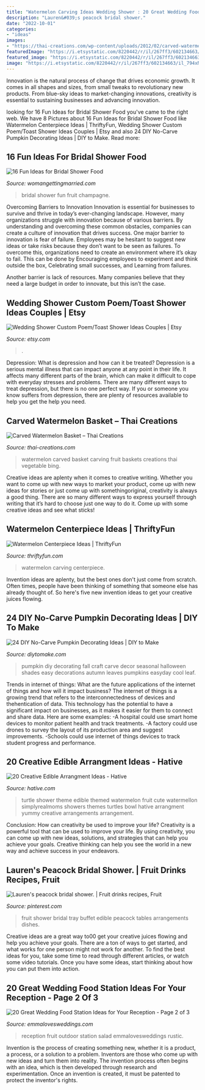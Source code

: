 ```yaml
---
title: "Watermelon Carving Ideas Wedding Shower : 20 Great Wedding Food Station Ideas For Your Reception"
description: "Lauren&#039;s peacock bridal shower."
date: "2022-10-01"
categories:
- "ideas"
images:
- "https://thai-creations.com/wp-content/uploads/2012/02/carved-watermelon-basket.jpg"
featuredImage: "https://i.etsystatic.com/8220442/r/il/267ff3/602134663/il_794xN.602134663_ebba.jpg"
featured_image: "https://i.etsystatic.com/8220442/r/il/267ff3/602134663/il_794xN.602134663_ebba.jpg"
image: "https://i.etsystatic.com/8220442/r/il/267ff3/602134663/il_794xN.602134663_ebba.jpg"
---
```



Innovation is the natural process of change that drives economic growth. It comes in all shapes and sizes, from small tweaks to revolutionary new products. From blue-sky ideas to market-changing innovations, creativity is essential to sustaining businesses and advancing innovation.

	

		
looking for 16 Fun Ideas for Bridal Shower Food you've came to the right web. We have 8 Pictures about 16 Fun Ideas for Bridal Shower Food like Watermelon Centerpiece Ideas | ThriftyFun, Wedding Shower Custom Poem/Toast Shower Ideas Couples | Etsy and also 24 DIY No-Carve Pumpkin Decorating Ideas | DIY to Make. Read more:
		
    
## 16 Fun Ideas For Bridal Shower Food

<img loading=lazy src="https://dnswgghyav0s3.cloudfront.net/wp-content/uploads/2015/07/bridal-shower-food-ideas-001.jpg" onerror="this.onerror=null;this.src='https://tse2.mm.bing.net/th?id=OIP.ZvMDoBsnjJpYLmNrKRM4dAHaLH&amp;pid=15.1';" alt="16 Fun Ideas for Bridal Shower Food">

_Source: womangettingmarried.com_

>bridal shower fun fruit champagne. 

	

Overcoming Barriers to Innovation
Innovation is essential for businesses to survive and thrive in today’s ever-changing landscape. However, many organizations struggle with innovation because of various barriers. By understanding and overcoming these common obstacles, companies can create a culture of innovation that drives success.
One major barrier to innovation is fear of failure. Employees may be hesitant to suggest new ideas or take risks because they don’t want to be seen as failures. To overcome this, organizations need to create an environment where it’s okay to fail. This can be done by Encouraging employees to experiment and think outside the box, Celebrating small successes, and Learning from failures.

Another barrier is lack of resources. Many companies believe that they need a large budget in order to innovate, but this isn’t the case.

    
## Wedding Shower Custom Poem/Toast Shower Ideas Couples | Etsy

<img loading=lazy src="https://i.etsystatic.com/8220442/r/il/267ff3/602134663/il_794xN.602134663_ebba.jpg" onerror="this.onerror=null;this.src='https://tse4.mm.bing.net/th?id=OIP.UIn_ETYWiVW6r2OnZq8JTAHaJ5&amp;pid=15.1';" alt="Wedding Shower Custom Poem/Toast Shower Ideas Couples | Etsy">

_Source: etsy.com_

>. 

	

Depression: What is depression and how can it be treated?
Depression is a serious mental illness that can impact anyone at any point in their life. It affects many different parts of the brain, which can make it difficult to cope with everyday stresses and problems. There are many different ways to treat depression, but there is no one perfect way. If you or someone you know suffers from depression, there are plenty of resources available to help you get the help you need.

    
## Carved Watermelon Basket – Thai Creations

<img loading=lazy src="https://thai-creations.com/wp-content/uploads/2012/02/carved-watermelon-basket.jpg" onerror="this.onerror=null;this.src='https://tse2.mm.bing.net/th?id=OIP.G-DSGmh0wJ3w0TmLwrY6dQHaFj&amp;pid=15.1';" alt="Carved Watermelon Basket – Thai Creations">

_Source: thai-creations.com_

>watermelon carved basket carving fruit baskets creations thai vegetable bing. 

	

Creative ideas are aplenty when it comes to creative writing. Whether you want to come up with new ways to market your product, come up with new ideas for stories or just come up with somethingoriginal, creativity is always a good thing. There are so many different ways to express yourself through writing that it’s hard to choose just one way to do it. Come up with some creative ideas and see what sticks!

    
## Watermelon Centerpiece Ideas | ThriftyFun

<img loading=lazy src="https://img.thrfun.com/img/128/237/watermelon_centerpiece_ideas_x1.jpg" onerror="this.onerror=null;this.src='https://tse2.mm.bing.net/th?id=OIP._id7AG816dph75gM9gk2bAHaE8&amp;pid=15.1';" alt="Watermelon Centerpiece Ideas | ThriftyFun">

_Source: thriftyfun.com_

>watermelon carving centerpiece. 

	

Invention ideas are aplenty, but the best ones don't just come from scratch. Often times, people have been thinking of something that someone else has already thought of. So here's five new invention ideas to get your creative juices flowing.

    
## 24 DIY No-Carve Pumpkin Decorating Ideas | DIY To Make

<img loading=lazy src="http://www.diytomake.com/wp-content/uploads/2015/12/seasonal-pumpkin.jpg" onerror="this.onerror=null;this.src='https://tse3.mm.bing.net/th?id=OIP.CHr5DTnAhU68D6jucVmz3AHaJx&amp;pid=15.1';" alt="24 DIY No-Carve Pumpkin Decorating Ideas | DIY to Make">

_Source: diytomake.com_

>pumpkin diy decorating fall craft carve decor seasonal halloween shades easy decorations autumn leaves pumpkins easyday cool leaf. 

	

Trends in internet of things: What are the future applications of the internet of things and how will it impact business?
The internet of things is a growing trend that refers to the interconnectedness of devices and thehentication of data. This technology has the potential to have a significant impact on businesses, as it makes it easier for them to connect and share data. Here are some examples: 
-A hospital could use smart home devices to monitor patient health and track treatments. 
-A factory could use drones to survey the layout of its production area and suggest improvements. 
-Schools could use internet of things devices to track student progress and performance.

    
## 20 Creative Edible Arrangment Ideas - Hative

<img loading=lazy src="https://hative.com/wp-content/uploads/2014/05/edible-arrangements/11-turtle-edible-arrangement.jpg" onerror="this.onerror=null;this.src='https://tse4.mm.bing.net/th?id=OIP.fkr1uYMccA51kp1naaWP4wHaHb&amp;pid=15.1';" alt="20 Creative Edible Arrangment Ideas - Hative">

_Source: hative.com_

>turtle shower theme edible themed watermelon fruit cute watermellon simplyrealmoms showers themes turtles bowl hative arrangment yummy creative arrangements arrangement. 

	

Conclusion: How can creativity be used to improve your life?
Creativity is a powerful tool that can be used to improve your life. By using creativity, you can come up with new ideas, solutions, and strategies that can help you achieve your goals. Creative thinking can help you see the world in a new way and achieve success in your endeavors.

    
## Lauren&#039;s Peacock Bridal Shower. | Fruit Drinks Recipes, Fruit

<img loading=lazy src="https://i.pinimg.com/originals/49/24/08/49240858f6047ea12a6bf33ff5106fca.jpg" onerror="this.onerror=null;this.src='https://tse2.mm.bing.net/th?id=OIP.FEGOI2PeC65WQbmLBYNC7gHaJ4&amp;pid=15.1';" alt="Lauren&#039;s peacock bridal shower. | Fruit drinks recipes, Fruit">

_Source: pinterest.com_

>fruit shower bridal tray buffet edible peacock tables arrangements dishes. 

	

Creative ideas are a great way to00 get your creative juices flowing and help you achieve your goals. There are a ton of ways to get started, and what works for one person might not work for another. To find the best ideas for you, take some time to read through different articles, or watch some video tutorials. Once you have some ideas, start thinking about how you can put them into action.

    
## 20 Great Wedding Food Station Ideas For Your Reception - Page 2 Of 3

<img loading=lazy src="http://emmalovesweddings.com/wp-content/uploads/2017/08/outdoor-fruit-salad-wedding-food-ideas.jpg" onerror="this.onerror=null;this.src='https://tse3.mm.bing.net/th?id=OIP.r1QiK4q8PyRnc9htzgguOQHaLF&amp;pid=15.1';" alt="20 Great Wedding Food Station Ideas for Your Reception - Page 2 of 3">

_Source: emmalovesweddings.com_

>reception fruit outdoor station salad emmalovesweddings rustic. 

	

Invention is the process of creating something new, whether it is a product, a process, or a solution to a problem. Inventors are those who come up with new ideas and turn them into reality. The invention process often begins with an idea, which is then developed through research and experimentation. Once an invention is created, it must be patented to protect the inventor's rights.

